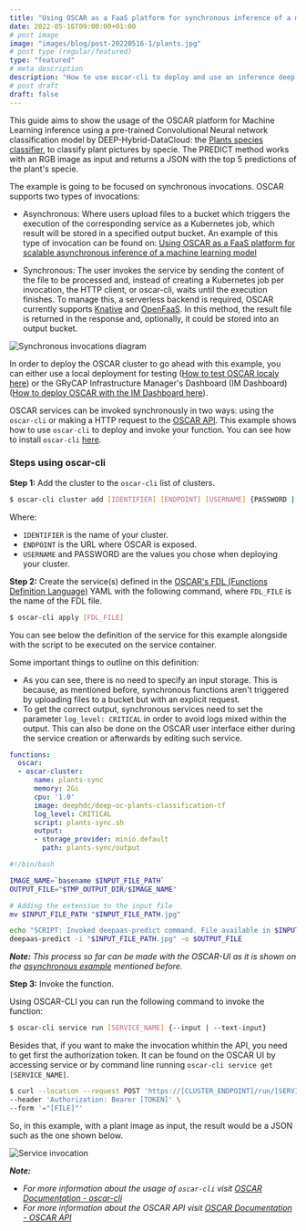 ```yaml
---
title: "Using OSCAR as a FaaS platform for synchronous inference of a machine learning model"
date: 2022-05-16T09:00:00+01:00
# post image 
image: "images/blog/post-20220516-1/plants.jpg"
# post type (regular/featured)
type: "featured"
# meta description
description: "How to use oscar-cli to deploy and use an inference deep learning model synchronously"
# post draft
draft: false
---
```


<!--- TODO 1. Hablar sobre el modelo del ejemplo -> This example ... --->

This guide aims to show the usage of the OSCAR platform for Machine Learning inference using a pre-trained Convolutional Neural network classification model by DEEP-Hybrid-DataCloud: the [Plants species classifier](https://marketplace.deep-hybrid-datacloud.eu/modules/deep-oc-plants-classification-tf.html), to classify plant pictures by specie. The PREDICT method works with an RGB image as input and returns a JSON with the top 5 predictions of the plant's specie.

<!--- 2. Hablar sobre las invocaciones síncronas (referenciar post con invocaciones asíncronas) --->

The example is going to be focused on synchronous invocations. OSCAR supports two types of invocations:

* Asynchronous: Where users upload files to a bucket which triggers the execution of the corresponding service as a Kubernetes job, which result will be stored in a specified output bucket. An example of this type of invocation can be found on: [Using OSCAR as a FaaS platform for scalable asynchronous inference of a machine learning model](https://oscar.grycap.net/blog/post-oscar-faas-scalable-ml-inference/)

* Synchronous: The user invokes the service by sending the content of the file to be processed and, instead of creating a Kubernetes job per invocation, the HTTP client, or oscar-cli, waits until the execution finishes. To manage this, a serverless backend is required, OSCAR currently supports [Knative](https://knative.dev) and [OpenFaaS](https://www.openfaas.com/). In this method, the result file is returned in the response and, optionally, it could be stored into an output bucket.

![Synchronous invocations diagram](../../images/blog/post-20220516-1/oscar-sync.png)

<!--- 3. Explicar si el cluster es local o se ha usado i3m (referenciar documentación de como usar) --->
In order to deploy the OSCAR cluster to go ahead with this example, you can either use a local deployment for testing ([How to test OSCAR localy here](https://docs.oscar.grycap.net/local-testing/)) or the GRyCAP Infrastructure Manager's Dashboard (IM Dashboard) ([How to deploy OSCAR with the IM Dashboard here](https://docs.oscar.grycap.net/deploy-im-dashboard/)).


OSCAR services can be invoked synchronously in two ways: using the `oscar-cli` or making a HTTP request to the [OSCAR API](https://docs.oscar.grycap.net/api/). 
This example shows how to use `oscar-cli` to deploy and invoke your function. You can see how to install `oscar-cli` [here](https://github.com/grycap/oscar-cli).

<!--- 4. Pasos con oscar-cli  --->
### Steps using oscar-cli

**Step 1:** Add the cluster to the `oscar-cli` list of clusters. 
``` bash
$ oscar-cli cluster add [IDENTIFIER] [ENDPOINT] [USERNAME] {PASSWORD | --password-stdin} [flags]
```
Where:
* `IDENTIFIER` is the name of your cluster.
* `ENDPOINT` is the URL where OSCAR is exposed.
* `USERNAME` and PASSWORD are the values you chose when deploying your cluster.

**Step 2:** Create the service(s) defined in the [OSCAR's FDL (Functions Definition Language)](https://docs.oscar.grycap.net/fdl/) YAML with the following command, where `FDL_FILE` is the name of the FDL file.

``` bash
$ oscar-cli apply [FDL_FILE]
```

You can see below the definition of the service for this example alongside with the script to be executed on the service container. 

Some important things to outline on this definition:
* As you can see, there is no need to specify an input storage. This is because, as mentioned before, synchronous functions aren't triggered by uploading files to a bucket but with an explicit request.
* To get the correct output, synchronous services need to set the parameter `log_level: CRITICAL` in order to avoid logs mixed within the output. This can also be done on the OSCAR user interface either during the service creation or afterwards by editing such service.

``` yaml
functions:
  oscar:
  - oscar-cluster:
      name: plants-sync
      memory: 2Gi
      cpu: '1.0'
      image: deephdc/deep-oc-plants-classification-tf
      log_level: CRITICAL
      script: plants-sync.sh
      output:
      - storage_provider: minio.default
        path: plants-sync/output
```

``` bash
#!/bin/bash

IMAGE_NAME=`basename $INPUT_FILE_PATH`
OUTPUT_FILE="$TMP_OUTPUT_DIR/$IMAGE_NAME"

# Adding the extension to the input file
mv $INPUT_FILE_PATH "$INPUT_FILE_PATH.jpg"

echo "SCRIPT: Invoked deepaas-predict command. File available in $INPUT_FILE_PATH." 
deepaas-predict -i "$INPUT_FILE_PATH.jpg" -o $OUTPUT_FILE
```
<!--- 5. Referenciar a documentación para ejemplo de uso de la interfaz oscar (?)  --->

**_Note:_** *This process so far can be made with the OSCAR-UI as it is shown on the [asynchronous example](https://oscar.grycap.net/blog/post-oscar-faas-scalable-ml-inference/) mentioned before.*

<!--- 6. Ejecución de la función --->
**Step 3:** Invoke the function.

Using OSCAR-CLI you can run the following command to invoke the function:

``` bash
$ oscar-cli service run [SERVICE_NAME] {--input | --text-input}
```

Besides that, if you want to make the invocation whithin the API, you need to get first the authorization token. It can be found on the OSCAR UI by accessing service or by command line running `oscar-cli service get [SERVICE_NAME]`.

``` bash
$ curl --location --request POST 'https://[CLUSTER_ENDPOINT]/run/[SERVICE_NAME]' \
--header 'Authorization: Bearer [TOKEN]' \
--form '="[FILE]"'
```
So, in this example, with a plant image as input, the result would be a JSON such as the one shown below.

![Service invocation](../../images/blog/post-20220516-1/service-invocation-example.png)

**_Note:_** 
-  *For more information about the usage of `oscar-cli` visit [OSCAR Documentation - oscar-cli](https://docs.oscar.grycap.net/oscar-cli/)*
- *For more information about the OSCAR API visit [OSCAR Documentation - OSCAR API](https://docs.oscar.grycap.net/api/)*